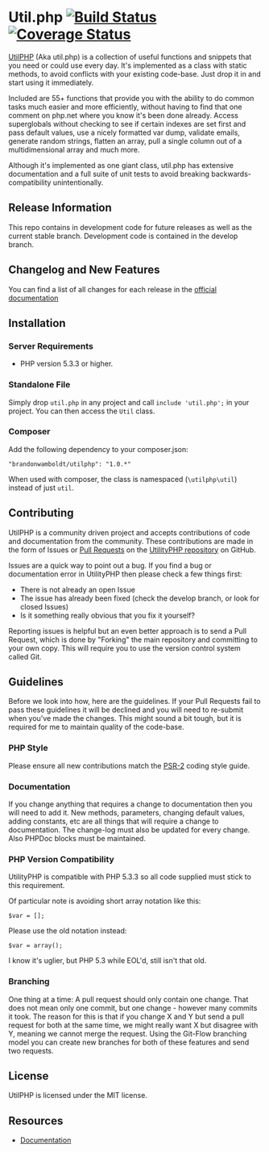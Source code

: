 # Util.php [![Build Status](https://img.shields.io/travis/brandonwamboldt/utilphp.svg)](https://travis-ci.org/brandonwamboldt/utilphp) [![Coverage Status](https://img.shields.io/coveralls/brandonwamboldt/utilphp/master.svg)](https://coveralls.io/r/brandonwamboldt/utilphp)

[UtilPHP](http://brandonwamboldt.github.com/utilphp/) (Aka util.php) is a
collection of useful functions and snippets that you need or could use every
day. It's implemented as a class with static methods, to avoid conflicts with
your existing code-base. Just drop it in and start using it immediately.

Included are 55+ functions that provide you with the ability to do common
tasks much easier and more efficiently, without having to find that one comment
on php.net where you know it's been done already. Access superglobals without
checking to see if certain indexes are set first and pass default values, use a
nicely formatted var dump, validate emails, generate random strings, flatten an
array, pull a single column out of a multidimensional array and much more.

Although it's implemented as one giant class, util.php has extensive
documentation and a full suite of unit tests to avoid breaking
backwards-compatibility unintentionally.

## Release Information

This repo contains in development code for future releases as well as the
current stable branch. Development code is contained in the develop branch.

## Changelog and New Features

You can find a list of all changes for each release in the
[official documentation](http://brandonwamboldt.github.com/utilphp/#changelog)

## Installation

### Server Requirements

* PHP version 5.3.3 or higher.

### Standalone File

Simply drop `util.php` in any project and call `include 'util.php';` in your
project. You can then access the `Util` class.

### Composer

Add the following dependency to your composer.json:

```
"brandonwamboldt/utilphp": "1.0.*"
```

When used with composer, the class is namespaced (`\utilphp\util`) instead of
just `util`.

## Contributing

UtilPHP is a community driven project and accepts contributions of code and
documentation from the community. These contributions are made in the form of
Issues or [Pull Requests](http://help.github.com/send-pull-requests/) on the
[UtilityPHP repository](https://github.com/brandonwamboldt/utilphp) on GitHub.

Issues are a quick way to point out a bug. If you find a bug or documentation
error in UtilityPHP then please check a few things first:

* There is not already an open Issue
* The issue has already been fixed (check the develop branch, or look for closed Issues)
* Is it something really obvious that you fix it yourself?

Reporting issues is helpful but an even better approach is to send a Pull
Request, which is done by "Forking" the main repository and committing to your
own copy. This will require you to use the version control system called Git.

## Guidelines

Before we look into how, here are the guidelines. If your Pull Requests fail to
pass these guidelines it will be declined and you will need to re-submit when
you’ve made the changes. This might sound a bit tough, but it is required for
me to maintain quality of the code-base.

### PHP Style

Please ensure all new contributions match the [PSR-2](http://www.php-fig.org/psr/psr-2/)
coding style guide.

### Documentation

If you change anything that requires a change to documentation then you will
need to add it. New methods, parameters, changing default values, adding
constants, etc are all things that will require a change to documentation. The
change-log must also be updated for every change. Also PHPDoc blocks must be
maintained.

### PHP Version Compatibility

UtilityPHP is compatible with PHP 5.3.3 so all code supplied must stick to this
requirement.

Of particular note is avoiding short array notation like this:

```
$var = [];
```

Please use the old notation instead:

```
$var = array();
```

I know it's uglier, but PHP 5.3 while EOL'd, still isn't that old.

### Branching

One thing at a time: A pull request should only contain one change. That does
not mean only one commit, but one change - however many commits it took. The
reason for this is that if you change X and Y but send a pull request for both
at the same time, we might really want X but disagree with Y, meaning we cannot
merge the request. Using the Git-Flow branching model you can create new
branches for both of these features and send two requests.

## License

UtilPHP is licensed under the MIT license.

## Resources

* [Documentation](http://brandonwamboldt.github.io/utilphp/)
